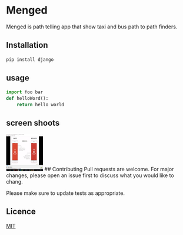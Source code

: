 # Menged
Menged is path telling app that show taxi and bus path to path finders.

## Installation
``` bash
pip install django
```
## usage
``` python
import foo bar
def helloWord():
    return hello world

```
## screen shoots
<img src="screen_shots/Screenshot(41).png" width=100 height=100>
## Contributing
Pull requests are welcome. For major changes, please open an issue first to discuss what you would like to chang.

Please make sure to update tests as appropriate.

## Licence
[MIT](https://choosealicense.com/licenses/mit/)
